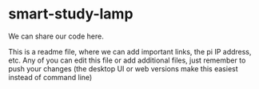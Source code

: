 # smart-study-lamp
We can share our code here.

This is a readme file, where we can add important links, the pi IP address, etc.
Any of you can edit this file or add additional files, just remember to push your changes (the desktop UI or web versions make this easiest instead of command line)
